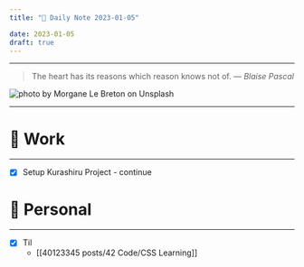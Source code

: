 ```yaml
---
title: "🌱 Daily Note 2023-01-05"

date: 2023-01-05
draft: true
---
```



---

> The heart has its reasons which reason knows not of.
> — <cite>Blaise Pascal</cite>

![photo by Morgane Le Breton on Unsplash](https://images.unsplash.com/photo-1612806527197-42af2b64884a?crop=entropy&cs=tinysrgb&fm=jpg&ixid=MnwzNjM5Nzd8MHwxfHJhbmRvbXx8fHx8fHx8fDE2NzI4ODMxMzQ&ixlib=rb-4.0.3&q=80&w=500&h=500)

---


# 💼 Work
---
- [x] Setup Kurashiru Project - continue


# 🌱 Personal
---
- [X] Til
	-  [[40123345 posts/42 Code/CSS Learning]] 
